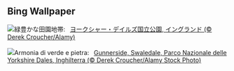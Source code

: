 ## Bing Wallpaper
![](https://www.bing.com/th?id=OHR.YorkshireDalesNP_JA-JP2753526222_UHD.jpg&w=1000)緑豊かな田園地帯:&nbsp;&ensp;[ヨークシャー・デイルズ国立公園, イングランド (© Derek Croucher/Alamy)](https://www.bing.com/th?id=OHR.YorkshireDalesNP_JA-JP2753526222_UHD.jpg)
<br><br/>
![](https://www.bing.com/th?id=OHR.YorkshireDalesNP_IT-IT9821537287_UHD.jpg&w=1000)Armonia di verde e pietra:&nbsp;&ensp;[Gunnerside, Swaledale, Parco Nazionale delle Yorkshire Dales, Inghilterra (© Derek Croucher/Alamy Stock Photo)](https://www.bing.com/th?id=OHR.YorkshireDalesNP_IT-IT9821537287_UHD.jpg)
<br><br/>
